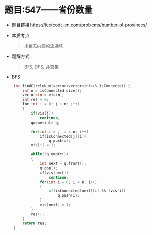 # 题目:547——省份数量
* 题目链接
    https://leetcode-cn.com/problems/number-of-provinces/  

* 本质考点
    > 求接无向图的连通域  

* 题解方式
    > BFS, DFS, 并查集  

* BFS
```cpp
    int findCircleNum(vector<vector<int>>& isConnected) {
        int n = isConnected.size();
        vector<int> vis(n);
        int res = 0;
        for(int j = 0; j < n; j++)
        {
            if(vis[j])
                continue;
            queue<int> q;

            for(int i = j; i < n; i++)
                if(isConnected[j][i])
                    q.push(i);
            vis[j] = 1;

            while(!q.empty())
            {
                int next = q.front();
                q.pop();
                if(vis[next])
                    continue;
                for(int i = 0; i < n; i++)
                {
                    if(isConnected[next][i] && !vis[i])
                        q.push(i);
                }
                vis[next] = 1;
            }
            res++;
        }
        return res;
    }
